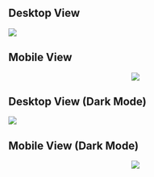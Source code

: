 ## Desktop View
<img src="https://github.com/Abhishek930864/Project_1/blob/master/Screenshot%202021-12-28%20at%2017-30-11%20Project_1.png">

## Mobile View
<p align="center">                         <img align="center" src="https://github.com/Abhishek930864/Project_1/blob/master/Screenshot%202021-12-28%20at%2017-32-30%20Project_1.png?raw=true"></p>

## Desktop View (Dark Mode)
<img src="https://github.com/Abhishek930864/Project_1/blob/master/Screenshot%202021-12-28%20at%2017-30-11%20Project_1.png">

## Mobile View (Dark Mode)
<p align="center">                         <img align="center" src="https://github.com/Abhishek930864/Project_1/blob/master/Screenshot%202021-12-28%20at%2017-32-30%20Project_1.png?raw=true"></p>
